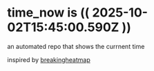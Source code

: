 # time_now is (( 2025-10-02T15:45:00.590Z ))

an automated repo that shows the currnent time

inspired by [breakingheatmap](https://github.com/breakingheatmap/breakingheatmap)